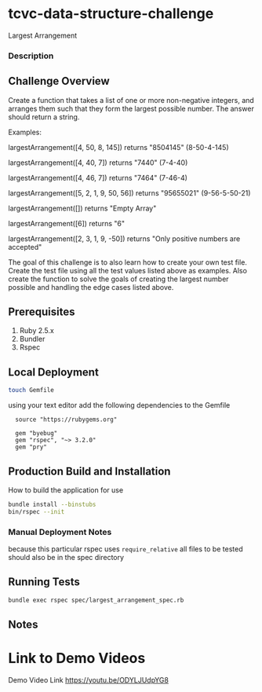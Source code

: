 # tcvc-data-structure-challenge
Largest Arrangement

### Description
## Challenge Overview

Create a function that takes a list of one or more non-negative integers, and arranges them such that they form the largest possible number. The answer should return a string.

Examples:

largestArrangement([4, 50, 8, 145]) returns "8504145" (8-50-4-145)

largestArrangement([4, 40, 7]) returns "7440" (7-4-40)

largestArrangement([4, 46, 7]) returns "7464" (7-46-4)

largestArrangement([5, 2, 1, 9, 50, 56]) returns "95655021" (9-56-5-50-21)

largestArrangement([]) returns "Empty Array"

largestArrangement([6]) returns "6"

largestArrangement([2, 3, 1, 9, -50]) returns "Only positive numbers are accepted"

The goal of this challenge is to also learn how to create your own test file. Create the test file using all the test values listed above as examples. Also create the function to solve the goals of creating the largest number possible and handling the edge cases listed above.

## Prerequisites
1. Ruby 2.5.x
2. Bundler
3. Rspec

## Local Deployment
```bash
touch Gemfile
```
using your text editor add the following dependencies to the Gemfile

```
  source "https://rubygems.org"

  gem "byebug"
  gem "rspec", "~> 3.2.0"
  gem "pry"
```


## Production Build and Installation
How to build the application for use
```bash
bundle install --binstubs
bin/rspec --init
```

### Manual Deployment Notes
because this particular rspec uses `require_relative` 
all files to be tested should also be in the spec directory

## Running Tests
```bash
bundle exec rspec spec/largest_arrangement_spec.rb
```
## Notes

# Link to Demo Videos
Demo Video Link
https://youtu.be/ODYLJUdpYG8
